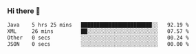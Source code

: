 ### Hi there 👋

<!--START_SECTION:waka-->

```txt
Java    5 hrs 25 mins   ███████████████████████░░   92.19 %
XML     26 mins         ██░░░░░░░░░░░░░░░░░░░░░░░   07.57 %
Other   0 secs          ░░░░░░░░░░░░░░░░░░░░░░░░░   00.24 %
JSON    0 secs          ░░░░░░░░░░░░░░░░░░░░░░░░░   00.00 %
```

<!--END_SECTION:waka-->


<!--
**AnkelMauCastillo/AnkelMauCastillo** is a ✨ _special_ ✨ repository because its `README.md` (this file) appears on your GitHub profile.

Here are some ideas to get you started:

- 🔭 I’m currently working on ...
- 🌱 I’m currently learning ...
- 👯 I’m looking to collaborate on ...
- 🤔 I’m looking for help with ...
- 💬 Ask me about ...
- 📫 How to reach me: ...
- 😄 Pronouns: ...
- ⚡ Fun fact: ...
-->
